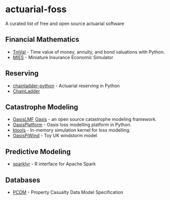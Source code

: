 # actuarial-foss
A curated list of free and open source actuarial software

## Financial Mathematics
- [TmVal](https://github.com/genedan/TmVal) - Time value of money, annuity, and bond valuations with Python.
- [MIES](https://github.com/genedan/MIES) - Miniature Insurance Economic Simulator

## Reserving
- [chainladder-python](https://github.com/casact/chainladder-python) - Actuarial reserving in Python
- [ChainLadder](https://github.com/mages/chainladder)

## Catastrophe Modeling
- [OasisLMF](https://github.com/OasisLMF/OasisLMF) [Oasis](https://github.com/OasisLMF) - an open source catastrophe modeling framework.
- [OasisPlatform](https://github.com/OasisLMF/OasisPlatform) - Oasis loss modelling platform in Python.
- [ktools](https://github.com/OasisLMF/ktools) - In-memory simulation kernel for loss modelling.
- [OasisPiWind](https://github.com/OasisLMF/OasisPiWind) - Toy UK windstorm model

## Predictive Modeling
- [sparklyr](https://github.com/sparklyr/sparklyr) - R interface for Apache Spark 

## Databases
- [PCDM](https://github.com/genedan/MIES) - Property Casualty Data Model Specification
